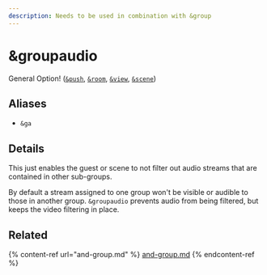 ```yaml
---
description: Needs to be used in combination with &group
---
```


# \&groupaudio

General Option! ([`&push`](../source-settings/push.md), [`&room`](room.md), [`&view`](../advanced-settings/view-parameters/view.md), [`&scene`](../advanced-settings/view-parameters/scene.md))

## Aliases

* `&ga`

## Details

This just enables the guest or scene to not filter out audio streams that are contained in other sub-groups.

By default a stream assigned to one group won't be visible or audible to those in another group. `&groupaudio` prevents audio from being filtered, but keeps the video filtering in place.

## Related

{% content-ref url="and-group.md" %}
[and-group.md](and-group.md)
{% endcontent-ref %}


